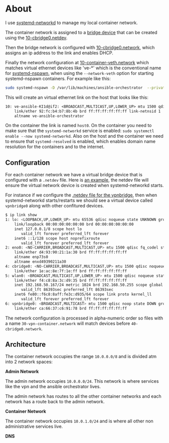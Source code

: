 # About

I use [systemd-networkd](https://wiki.archlinux.org/title/Systemd-networkd) to manage my local container network. 

The container network is assigned to a [bridge device](https://wiki.archlinux.org/title/Network_bridge) that can be created using the [10-cbridge0.netdev](./10-cbridge0.netdev).

Then the bridge network is configured with [10-cbridge0.network](./10-cbridge0.network), which assigns an ip address to the link and enables DHCP.

Finally the network configuration at [10-container-veth.network](./10-container-veth.network) which matches virtual ethernet devices like 've-*' which is the conventional name for [systemd-nspawn](https://wiki.archlinux.org/title/Systemd-nspawn), when using the `--network-veth` option for starting systemd-nspawn containers. For example like this: 

```sh
sudo systemd-nspawn -D /var/lib/machines/ansible-orchestrator  --private-network --network-veth   --boot
```

This will create an virtual ethernet link on the host that looks like this: 

```txt
10: ve-ansible-KI1d@if2: <BROADCAST,MULTICAST,UP,LOWER_UP> mtu 1500 qdisc noqueue master cbridge0 state UP mode DEFAULT group default qlen 1000
    link/ether 92:fc:b4:b7:8b:4b brd ff:ff:ff:ff:ff:ff link-netnsid 1
    altname ve-ansible-orchestrator

```

On the container the link is named `host0`. On the container you need to make sure that the `systemd-networkd` service is enabled: `sudo systemctl enable --now systemd-networkd`. Also on the host and the container we need to ensure that `systemd-resolved` is enabled, which enables domain name resolution for the containers and to the internet.  


## Configuration

For each container network we have a virtual bridge device that is configured with a `.netdev` file. Here is [an example](./40-vpnbridge0.netdev), the netdev file will ensure the virtual network device is created when systemd-networkd starts.

For instance if we configure the [.netdev file for the vpnbridge](./40-vpnbridge0.netdev), then when systemd-networkd starts/restarts we should see a virtual device called `vpnbridge0` along with other confitured devices.

```sh
$ ip link show
1: lo: <LOOPBACK,UP,LOWER_UP> mtu 65536 qdisc noqueue state UNKNOWN group default qlen 1000
    link/loopback 00:00:00:00:00:00 brd 00:00:00:00:00:00
    inet 127.0.0.1/8 scope host lo
       valid_lft forever preferred_lft forever
    inet6 ::1/128 scope host noprefixroute
       valid_lft forever preferred_lft forever
2: eno0: <NO-CARRIER,BROADCAST,MULTICAST,UP> mtu 1500 qdisc fq_codel state DOWN group default qlen 1000
    link/ether d4:93:90:21:1a:30 brd ff:ff:ff:ff:ff:ff
    altname enp73s0
    altname enxd49390211a30
4: cbridge0: <NO-CARRIER,BROADCAST,MULTICAST,UP> mtu 1500 qdisc noqueue state DOWN group default qlen 1000
    link/ether 1e:ac:8e:7f:1e:ff brd ff:ff:ff:ff:ff:ff
5: wlan0: <BROADCAST,MULTICAST,UP,LOWER_UP> mtu 1500 qdisc noqueue state UP group default qlen 1000
    link/ether f4:c8:8a:3c:d9:35 brd ff:ff:ff:ff:ff:ff
    inet 192.168.50.167/24 metric 1024 brd 192.168.50.255 scope global dynamic wlan0
       valid_lft 86393sec preferred_lft 86393sec
    inet6 fe80::f6c8:8aff:fe3c:d935/64 scope link proto kernel_ll
       valid_lft forever preferred_lft forever
6: vpnbridge0: <BROADCAST,MULTICAST> mtu 1500 qdisc noop state DOWN group default qlen 1000
    link/ether ca:66:37:c6:91:78 brd ff:ff:ff:ff:ff:ff

```

The network configuration is processed in alpha-numeric order so files with a name `30-vpn-container.network` will match devices before `40-cbridge0.network`.


## Architecture

The container network occupies the range `10.0.0.0/8` and is divided atm into 2 network spaces:

**Admin Network**

The admin network occupies `10.0.0.0/24`. This network is where services like the vpn and the ansible orchestrator lives. 

The admin network has routes to all the other container networks and each network has a route back to the admin network.

**Container Network**

The container network occupies `10.0.1.0/24` and is where all other non administrative services live. 



**DNS**


